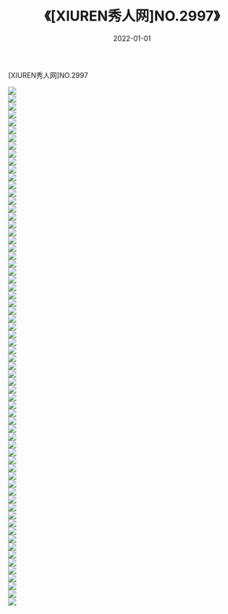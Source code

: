 ﻿---
layout: post
title:  《[XIUREN秀人网]NO.2997》
date:   2022-01-01
img: http://pic.660000.xyz/1:/秀人网/秀人网第03部分/[XIUREN秀人网]NO.2997/000.jpg
categories: [美女, 清纯, 唯美]
---

[XIUREN秀人网]NO.2997

 ![](http://pic.660000.xyz/1:/秀人网/秀人网第03部分/[XIUREN秀人网]NO.2997/001.jpg) <br>![](http://pic.660000.xyz/1:/秀人网/秀人网第03部分/[XIUREN秀人网]NO.2997/002.jpg) <br>![](http://pic.660000.xyz/1:/秀人网/秀人网第03部分/[XIUREN秀人网]NO.2997/003.jpg) <br>![](http://pic.660000.xyz/1:/秀人网/秀人网第03部分/[XIUREN秀人网]NO.2997/004.jpg) <br>![](http://pic.660000.xyz/1:/秀人网/秀人网第03部分/[XIUREN秀人网]NO.2997/005.jpg) <br>![](http://pic.660000.xyz/1:/秀人网/秀人网第03部分/[XIUREN秀人网]NO.2997/006.jpg) <br>![](http://pic.660000.xyz/1:/秀人网/秀人网第03部分/[XIUREN秀人网]NO.2997/007.jpg) <br>![](http://pic.660000.xyz/1:/秀人网/秀人网第03部分/[XIUREN秀人网]NO.2997/008.jpg) <br>![](http://pic.660000.xyz/1:/秀人网/秀人网第03部分/[XIUREN秀人网]NO.2997/009.jpg) <br>![](http://pic.660000.xyz/1:/秀人网/秀人网第03部分/[XIUREN秀人网]NO.2997/010.jpg) <br>![](http://pic.660000.xyz/1:/秀人网/秀人网第03部分/[XIUREN秀人网]NO.2997/011.jpg) <br>![](http://pic.660000.xyz/1:/秀人网/秀人网第03部分/[XIUREN秀人网]NO.2997/012.jpg) <br>![](http://pic.660000.xyz/1:/秀人网/秀人网第03部分/[XIUREN秀人网]NO.2997/013.jpg) <br>![](http://pic.660000.xyz/1:/秀人网/秀人网第03部分/[XIUREN秀人网]NO.2997/014.jpg) <br>![](http://pic.660000.xyz/1:/秀人网/秀人网第03部分/[XIUREN秀人网]NO.2997/015.jpg) <br>![](http://pic.660000.xyz/1:/秀人网/秀人网第03部分/[XIUREN秀人网]NO.2997/016.jpg) <br>![](http://pic.660000.xyz/1:/秀人网/秀人网第03部分/[XIUREN秀人网]NO.2997/017.jpg) <br>![](http://pic.660000.xyz/1:/秀人网/秀人网第03部分/[XIUREN秀人网]NO.2997/018.jpg) <br>![](http://pic.660000.xyz/1:/秀人网/秀人网第03部分/[XIUREN秀人网]NO.2997/019.jpg) <br>![](http://pic.660000.xyz/1:/秀人网/秀人网第03部分/[XIUREN秀人网]NO.2997/020.jpg) <br>![](http://pic.660000.xyz/1:/秀人网/秀人网第03部分/[XIUREN秀人网]NO.2997/021.jpg) <br>![](http://pic.660000.xyz/1:/秀人网/秀人网第03部分/[XIUREN秀人网]NO.2997/022.jpg) <br>![](http://pic.660000.xyz/1:/秀人网/秀人网第03部分/[XIUREN秀人网]NO.2997/023.jpg) <br>![](http://pic.660000.xyz/1:/秀人网/秀人网第03部分/[XIUREN秀人网]NO.2997/024.jpg) <br>![](http://pic.660000.xyz/1:/秀人网/秀人网第03部分/[XIUREN秀人网]NO.2997/025.jpg) <br>![](http://pic.660000.xyz/1:/秀人网/秀人网第03部分/[XIUREN秀人网]NO.2997/026.jpg) <br>![](http://pic.660000.xyz/1:/秀人网/秀人网第03部分/[XIUREN秀人网]NO.2997/027.jpg) <br>![](http://pic.660000.xyz/1:/秀人网/秀人网第03部分/[XIUREN秀人网]NO.2997/028.jpg) <br>![](http://pic.660000.xyz/1:/秀人网/秀人网第03部分/[XIUREN秀人网]NO.2997/029.jpg) <br>![](http://pic.660000.xyz/1:/秀人网/秀人网第03部分/[XIUREN秀人网]NO.2997/030.jpg) <br>![](http://pic.660000.xyz/1:/秀人网/秀人网第03部分/[XIUREN秀人网]NO.2997/031.jpg) <br>![](http://pic.660000.xyz/1:/秀人网/秀人网第03部分/[XIUREN秀人网]NO.2997/032.jpg) <br>![](http://pic.660000.xyz/1:/秀人网/秀人网第03部分/[XIUREN秀人网]NO.2997/033.jpg) <br>![](http://pic.660000.xyz/1:/秀人网/秀人网第03部分/[XIUREN秀人网]NO.2997/034.jpg) <br>![](http://pic.660000.xyz/1:/秀人网/秀人网第03部分/[XIUREN秀人网]NO.2997/035.jpg) <br>![](http://pic.660000.xyz/1:/秀人网/秀人网第03部分/[XIUREN秀人网]NO.2997/036.jpg) <br>![](http://pic.660000.xyz/1:/秀人网/秀人网第03部分/[XIUREN秀人网]NO.2997/037.jpg) <br>![](http://pic.660000.xyz/1:/秀人网/秀人网第03部分/[XIUREN秀人网]NO.2997/038.jpg) <br>![](http://pic.660000.xyz/1:/秀人网/秀人网第03部分/[XIUREN秀人网]NO.2997/039.jpg) <br>![](http://pic.660000.xyz/1:/秀人网/秀人网第03部分/[XIUREN秀人网]NO.2997/040.jpg) <br>![](http://pic.660000.xyz/1:/秀人网/秀人网第03部分/[XIUREN秀人网]NO.2997/041.jpg) <br>![](http://pic.660000.xyz/1:/秀人网/秀人网第03部分/[XIUREN秀人网]NO.2997/042.jpg) <br>![](http://pic.660000.xyz/1:/秀人网/秀人网第03部分/[XIUREN秀人网]NO.2997/043.jpg) <br>![](http://pic.660000.xyz/1:/秀人网/秀人网第03部分/[XIUREN秀人网]NO.2997/044.jpg) <br>![](http://pic.660000.xyz/1:/秀人网/秀人网第03部分/[XIUREN秀人网]NO.2997/045.jpg) <br>![](http://pic.660000.xyz/1:/秀人网/秀人网第03部分/[XIUREN秀人网]NO.2997/046.jpg) <br>![](http://pic.660000.xyz/1:/秀人网/秀人网第03部分/[XIUREN秀人网]NO.2997/047.jpg) <br>![](http://pic.660000.xyz/1:/秀人网/秀人网第03部分/[XIUREN秀人网]NO.2997/048.jpg) <br>![](http://pic.660000.xyz/1:/秀人网/秀人网第03部分/[XIUREN秀人网]NO.2997/049.jpg) <br>![](http://pic.660000.xyz/1:/秀人网/秀人网第03部分/[XIUREN秀人网]NO.2997/050.jpg) <br>![](http://pic.660000.xyz/1:/秀人网/秀人网第03部分/[XIUREN秀人网]NO.2997/051.jpg) <br>![](http://pic.660000.xyz/1:/秀人网/秀人网第03部分/[XIUREN秀人网]NO.2997/052.jpg) <br>![](http://pic.660000.xyz/1:/秀人网/秀人网第03部分/[XIUREN秀人网]NO.2997/053.jpg) <br>![](http://pic.660000.xyz/1:/秀人网/秀人网第03部分/[XIUREN秀人网]NO.2997/054.jpg) <br>![](http://pic.660000.xyz/1:/秀人网/秀人网第03部分/[XIUREN秀人网]NO.2997/055.jpg) <br>![](http://pic.660000.xyz/1:/秀人网/秀人网第03部分/[XIUREN秀人网]NO.2997/056.jpg) <br>![](http://pic.660000.xyz/1:/秀人网/秀人网第03部分/[XIUREN秀人网]NO.2997/057.jpg) <br>![](http://pic.660000.xyz/1:/秀人网/秀人网第03部分/[XIUREN秀人网]NO.2997/058.jpg) <br>![](http://pic.660000.xyz/1:/秀人网/秀人网第03部分/[XIUREN秀人网]NO.2997/059.jpg) <br>![](http://pic.660000.xyz/1:/秀人网/秀人网第03部分/[XIUREN秀人网]NO.2997/060.jpg) <br>![](http://pic.660000.xyz/1:/秀人网/秀人网第03部分/[XIUREN秀人网]NO.2997/061.jpg) <br>![](http://pic.660000.xyz/1:/秀人网/秀人网第03部分/[XIUREN秀人网]NO.2997/062.jpg) <br>![](http://pic.660000.xyz/1:/秀人网/秀人网第03部分/[XIUREN秀人网]NO.2997/063.jpg) <br>![](http://pic.660000.xyz/1:/秀人网/秀人网第03部分/[XIUREN秀人网]NO.2997/064.jpg) <br>![](http://pic.660000.xyz/1:/秀人网/秀人网第03部分/[XIUREN秀人网]NO.2997/065.jpg) <br>![](http://pic.660000.xyz/1:/秀人网/秀人网第03部分/[XIUREN秀人网]NO.2997/066.jpg) <br>